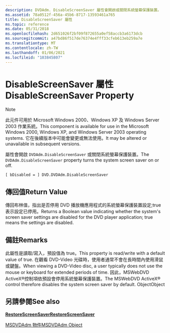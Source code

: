 ```yaml
---
description: DVDAdm. DisableScreenSaver 屬性會開啟或關閉系統螢幕保護裝置。
ms.assetid: 78a0512f-456a-45b6-8717-13593461a765
title: DisableScreenSaver 屬性
ms.topic: reference
ms.date: 05/31/2018
ms.openlocfilehash: 2d651026f2bf09f872655a0ef58accb3a6173dcb
ms.sourcegitcommit: a47bd86f517de76374e4fff33cfeb613eb259a7e
ms.translationtype: MT
ms.contentlocale: zh-TW
ms.lasthandoff: 01/06/2021
ms.locfileid: "103845807"
---
```

# <a name="disablescreensaver-property"></a><span data-ttu-id="26fde-103">DisableScreenSaver 屬性</span><span class="sxs-lookup"><span data-stu-id="26fde-103">DisableScreenSaver Property</span></span>

> [!Note]  
> <span data-ttu-id="26fde-104">此元件可用於 Microsoft Windows 2000、Windows XP 及 Windows Server 2003 作業系統。</span><span class="sxs-lookup"><span data-stu-id="26fde-104">This component is available for use in the Microsoft Windows 2000, Windows XP, and Windows Server 2003 operating systems.</span></span> <span data-ttu-id="26fde-105">它在後續版本中可能會變更或無法使用。</span><span class="sxs-lookup"><span data-stu-id="26fde-105">It may be altered or unavailable in subsequent versions.</span></span>

 

<span data-ttu-id="26fde-106">屬性會開啟 `DVDAdm.DisableScreenSaver` 或關閉系統螢幕保護裝置。</span><span class="sxs-lookup"><span data-stu-id="26fde-106">The `DVDAdm.DisableScreenSaver` property turns the system screen saver on or off.</span></span>

``` syntax
[ bDisabled = ] DVD.DVDAdm.DisableScreenSaver
```

## <a name="return-value"></a><span data-ttu-id="26fde-107">傳回值</span><span class="sxs-lookup"><span data-stu-id="26fde-107">Return Value</span></span>

<span data-ttu-id="26fde-108">傳回布林值，指出是否停用 DVD 播放機應用程式的系統螢幕保護裝置設定;true 表示設定已停用。</span><span class="sxs-lookup"><span data-stu-id="26fde-108">Returns a Boolean value indicating whether the system's screen saver settings are disabled for the DVD player application; true means the settings are disabled.</span></span>

## <a name="remarks"></a><span data-ttu-id="26fde-109">備註</span><span class="sxs-lookup"><span data-stu-id="26fde-109">Remarks</span></span>

<span data-ttu-id="26fde-110">此屬性是讀取/寫入，預設值為 true。</span><span class="sxs-lookup"><span data-stu-id="26fde-110">This property is read/write with a default value of true.</span></span> <span data-ttu-id="26fde-111">在觀看 DVD-Video 光碟時，使用者通常不會在長時間內使用滑鼠或鍵盤。</span><span class="sxs-lookup"><span data-stu-id="26fde-111">When viewing a DVD-Video disc, a user typically does not use the mouse or keyboard for extended periods of time.</span></span> <span data-ttu-id="26fde-112">因此，MSWebDVD ActiveX®控制項依預設會停用系統螢幕保護裝置。</span><span class="sxs-lookup"><span data-stu-id="26fde-112">The MSWebDVD ActiveX® control therefore disables the system screen saver by default.</span></span> <span data-ttu-id="26fde-113">Object</span><span class="sxs-lookup"><span data-stu-id="26fde-113">Object</span></span>

## <a name="see-also"></a><span data-ttu-id="26fde-114">另請參閱</span><span class="sxs-lookup"><span data-stu-id="26fde-114">See also</span></span>

<dl> <dt>

[<span data-ttu-id="26fde-115">**RestoreScreenSaver**</span><span class="sxs-lookup"><span data-stu-id="26fde-115">**RestoreScreenSaver**</span></span>](restorescreensaver-method.md)
</dt> <dt>

[<span data-ttu-id="26fde-116">MSDVDAdm 物件</span><span class="sxs-lookup"><span data-stu-id="26fde-116">MSDVDAdm Object</span></span>](msdvdadm-object.md)
</dt> </dl>

 

 



